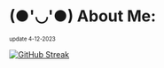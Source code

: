 # (●'◡'●) About Me:
<sub><sub> update 4-12-2023 </sub></sub>

[![GitHub Streak](https://streak-stats.demolab.com?user=wxsonz&theme=dark&date_format=j%2Fn%5B%2FY%5D)](https://git.io/streak-stats)
